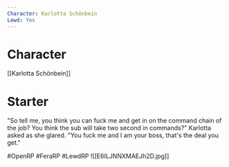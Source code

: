 ```yaml
---
Character: Karlotta Schönbein
Lewd: Yes
---
```

# Character
[[Karlotta Schönbein]]

# Starter
"So tell me, you think you can fuck me and get in on the command chain of the job? You think the sub will take two second in commands?" Karlotta asked as she glared. "You fuck me and I am your boss, that's the deal you get."  

#OpenRP #FeraRP #LewdRP 
![[E6ILJNNXMAEJh2D.jpg]]
